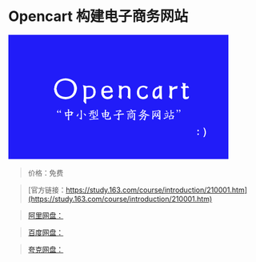 # Opencart 构建电子商务网站

![img](../../../assets/study163/free/E89B571AC7801432A50DA8539242401E.png)

> 价格：免费

> [官方链接：https://study.163.com/course/introduction/210001.htm](https://study.163.com/course/introduction/210001.htm)

> [阿里网盘：]()

> [百度网盘：]()

> [夸克网盘：]()
